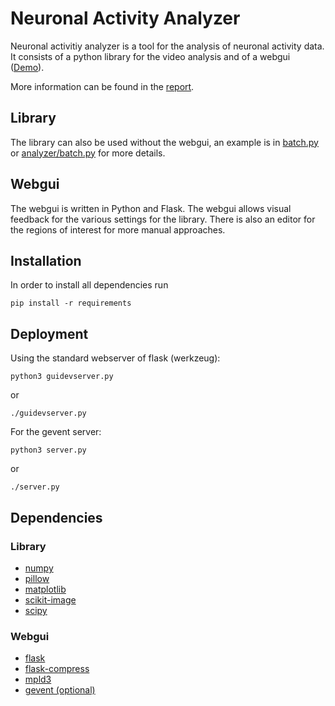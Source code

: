 # Neuronal Activity Analyzer

Neuronal activitiy analyzer is a tool for the analysis of neuronal activity data. It consists of a python library for the video analysis and of a webgui ([Demo](http://neurons.ee.ethz.ch)). 

More information can be found in the [report](docs/automated_analysis_of_neuronal_cultures.pdf). 

## Library
The library can also be used without the webgui, an example is in [batch.py](batch.py) or [analyzer/batch.py](analyzer/batch.py) for more details.

## Webgui
The webgui is written in Python and Flask. The webgui allows visual feedback for the various settings for the library. There is also an editor for the regions of interest for more manual approaches.

## Installation
In order to install all dependencies run

    pip install -r requirements

## Deployment
Using the standard webserver of flask (werkzeug):

    python3 guidevserver.py

or

    ./guidevserver.py

For the gevent server:

    python3 server.py

or

    ./server.py

## Dependencies

### Library

* [numpy](https://github.com/numpy/numpy)
* [pillow](https://github.com/python-pillow/Pillow)
* [matplotlib](https://github.com/matplotlib/matplotlib)
* [scikit-image](https://github.com/scikit-image/scikit-image)
* [scipy](https://github.com/scipy/scipy)

### Webgui

* [flask](https://github.com/pallets/flask)
* [flask-compress](https://github.com/lmeunier/flask-compressor)
* [mpld3](https://github.com/mpld3/mpld3)
* [gevent (optional)](https://github.com/gevent/gevent)

